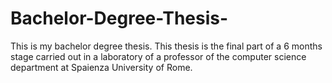 # Bachelor-Degree-Thesis-
This is my bachelor degree thesis. This thesis is the final part of a 6 months stage carried out in a laboratory of a professor of the computer science department at Spaienza University of Rome. 
